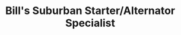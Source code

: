 ---
title: "Bill's Suburban Starter/Alternator Specialist"
url: /roseville/bills-suburban-starter-alternator-specialist/
shop: car parts
---